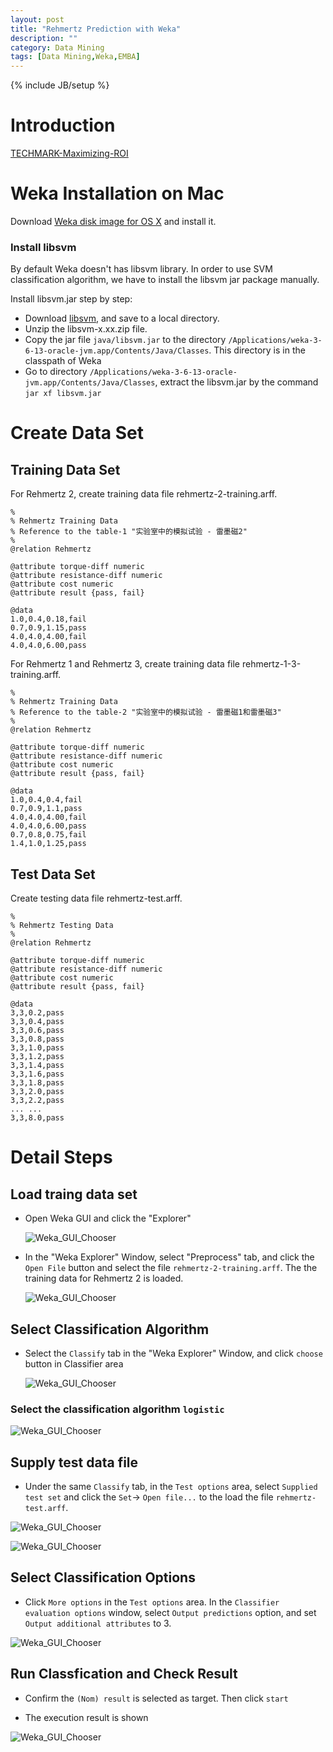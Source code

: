 ```yaml
---
layout: post
title: "Rehmertz Prediction with Weka"
description: ""
category: Data Mining
tags: [Data Mining,Weka,EMBA]
---
```

{% include JB/setup %}

# Introduction
[TECHMARK-Maximizing-ROI](/assets/TECHMARK-Maximizing-ROI.pdf)

<!--
##Rehmertz 2  
![Rehmertz 2](/assets/Rehmertz-2.png "Rehmertz 2")

##Rehmertz 3
![Rehmertz 1-3](/assets/Rehmertz-1-3.png)
-->

# Weka Installation on Mac
Download [Weka disk image for OS X](http://prdownloads.sourceforge.net/weka/weka-3-6-13-oracle-jvm.dmg) and install it.

### Install libsvm
By default Weka doesn't has libsvm library. In order to use SVM classification algorithm, we have to install the libsvm jar package manually. 

Install libsvm.jar step by step:

- Download [libsvm](http://www.csie.ntu.edu.tw/~cjlin/cgi-bin/libsvm.cgi?+http://www.csie.ntu.edu.tw/~cjlin/libsvm+zip), and save to a local directory.
- Unzip the libsvm-x.xx.zip file. 
- Copy the jar file `java/libsvm.jar` to the directory `/Applications/weka-3-6-13-oracle-jvm.app/Contents/Java/Classes`. This directory is in the classpath of Weka
- Go to directory `/Applications/weka-3-6-13-oracle-jvm.app/Contents/Java/Classes`, extract the libsvm.jar by the command `jar xf libsvm.jar`

# Create Data Set

## Training Data Set
For Rehmertz 2, create training data file rehmertz-2-training.arff.

    %
    % Rehmertz Training Data
    % Reference to the table-1 "实验室中的模拟试验 - 雷墨磁2"
    %
    @relation Rehmertz

    @attribute torque-diff numeric
    @attribute resistance-diff numeric
    @attribute cost numeric
    @attribute result {pass, fail}

    @data
    1.0,0.4,0.18,fail
    0.7,0.9,1.15,pass
    4.0,4.0,4.00,fail
    4.0,4.0,6.00,pass

For Rehmertz 1 and Rehmertz 3, create training data file rehmertz-1-3-training.arff.

    %
    % Rehmertz Training Data
    % Reference to the table-2 "实验室中的模拟试验 - 雷墨磁1和雷墨磁3"
    %
    @relation Rehmertz

    @attribute torque-diff numeric
    @attribute resistance-diff numeric
    @attribute cost numeric
    @attribute result {pass, fail}

    @data
    1.0,0.4,0.4,fail
    0.7,0.9,1.1,pass
    4.0,4.0,4.00,fail
    4.0,4.0,6.00,pass
    0.7,0.8,0.75,fail
    1.4,1.0,1.25,pass


## Test Data Set
Create testing data file rehmertz-test.arff.

    %
    % Rehmertz Testing Data
    %
    @relation Rehmertz

    @attribute torque-diff numeric
    @attribute resistance-diff numeric
    @attribute cost numeric
    @attribute result {pass, fail}

    @data
    3,3,0.2,pass
    3,3,0.4,pass
    3,3,0.6,pass
    3,3,0.8,pass
    3,3,1.0,pass
    3,3,1.2,pass
    3,3,1.4,pass
    3,3,1.6,pass
    3,3,1.8,pass
    3,3,2.0,pass
    3,3,2.2,pass
    ... ...
    3,3,8.0,pass


# Detail Steps

## Load traing data set
- Open Weka GUI and click the "Explorer"

    ![Weka_GUI_Chooser](/assets/Weka_GUI_Chooser.png)

- In the "Weka Explorer" Window, select "Preprocess" tab, and click the `Open File` button and select the file `rehmertz-2-training.arff`. The the training data for Rehmertz 2 is loaded.

    ![Weka_GUI_Chooser](/assets/Weka_preprocess.jpg)

## Select Classification Algorithm
- Select the `Classify` tab in the "Weka Explorer" Window, and click `choose` button in Classifier area

    ![Weka_GUI_Chooser](/assets/Weka_choose_classifier.jpg)
    
<!--
### Select the classification algorithm `libSVM` 

![Weka_GUI_Chooser](/assets/libsvm.png)
-->
### Select the classification algorithm `logistic` 

![Weka_GUI_Chooser](/assets/logistic.png)

## Supply test data file
- Under the same `Classify` tab, in the `Test options` area, select `Supplied test set` and click the `Set`-> `Open file...` to the load the file `rehmertz-test.arff`.

![Weka_GUI_Chooser](/assets/supplied-test-set.png)

![Weka_GUI_Chooser](/assets/select-test-data.png)

## Select Classification Options
- Click `More options` in the `Test options` area. In the `Classifier evaluation options` window, select `Output predictions` option, and set `Output additional attributes` to 3.

![Weka_GUI_Chooser](/assets/classification-options.png)

## Run Classfication and Check Result

- Confirm the `(Nom) result` is selected as target. Then click `start`

- The execution result is shown 

![Weka_GUI_Chooser](/assets/logistic-result.png)


